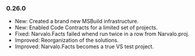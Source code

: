 ### 0.26.0
* New: Created a brand new MSBuild infrastructure.
* New: Enabled Code Contracts for a limited set of projects. 
* Fixed: Narvalo.Facts failed whend run twice in a row from Narvalo.proj.
* Improved: Reorganization of the solutions.
* Improved: Narvalo.Facts becomes a true VS test project.
